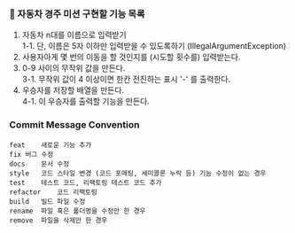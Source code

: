 ### 🚗 자동차 경주 미션 구현할 기능 목록

1. 자동차 n대를 이름으로 입력받기 \
    1-1. 단, 이름은 5자 이하만 입력받을 수 있도록하기 (IllegalArgumentException)
2. 사용자아게 몇 번의 이동을 할 것인지를 (시도할 횟수를) 입력받는다.
3. 0-9 사이의 무작위 값을 만든다. \
   3-1. 무작위 값이 4 이상이면 한칸 전진하는 표시 '-' 를 출력한다.
4. 우승자를 저장할 배열을 만든다. \
    4-1. 이 우승자를 출력할 기능을 만든다.

### Commit Message Convention
```
feat	새로운 기능 추가
fix	버그 수정
docs	문서 수정
style	코드 스타일 변경 (코드 포매팅, 세미콜론 누락 등) 기능 수정이 없는 경우
test	테스트 코드, 리팩토링 테스트 코드 추가
refactor	코드 리팩토링
build	빌드 파일 수정
rename	파일 혹은 폴더명을 수정만 한 경우
remove	파일을 삭제만 한 경우
```